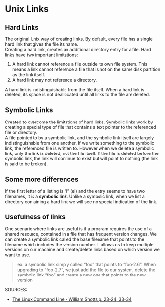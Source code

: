 # Unix Links

## Hard Links
The original Unix way of creating links. By default, every file has a single hard link that gives the file its name.  
Creating a hard link, creates an additional directory entry for a file. Hard links have two important limitations:
1. A hard link cannot reference a file outside its own file system. This means a link cannot reference a file that is not on the same disk partition as the link itself.
1. A hard link may not reference a directory.

A hard link is indistinguishable from the file itself. When a hard link is deleted, its space is not deallocated until all links to the file are deleted.

## Symbolic Links
Created to overcome the limitations of hard links. Symbolic links work by creating a special type of file that contains a text pointer to the referenced file or directory.  
A file pointed to by a symbolic link, and the symbolic link itself are largely indistinguishable from one another. If we write something to the symbolic link, the referenced file is written to. However when we delete a symbolic link, only the link is deleted, not the file itself. If the file is deleted before the symbolic link, the link will continue to exist but will point to nothing (the link is said to be broken).

## Some more differences
If the first letter of a listing is “l” (el) and the entry seems to have two filenames, it is a **symbolic link**. Unlike a symbolic link, when we list a directory containing a hard link we will see no special indication of the link.

## Usefulness of links
One scenario where links are useful is if a program requires the use of a shared resource, contained in a file that has frequent version changes. We can create a symbolic link called the base filename that points to the filename which includes the version number. It allows us to keep multiple versions on our machine and create/delete links based on which version we want to use. 

> ex. a symbolic link simply called “foo” that points to “foo-2.6”. When upgrading to “foo-2.7”, we just add the file to our system, delete the symbolic link “foo” and create a new one that points to the new version.

SOURCES:
* [The Linux Command Line - William Shotts p. 23-24, 33-34](https://linuxcommand.org/tlcl.php)